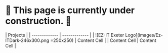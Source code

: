 # 🚧 This page is currently under construction. 🚧


| Projects |
| ------------- | ------------- |
| ![EZ-IT Exeter Logo](images/Ez-ITDark-246x300.png =250x250) | Content Cell  |
| Content Cell  | Content Cell  |
